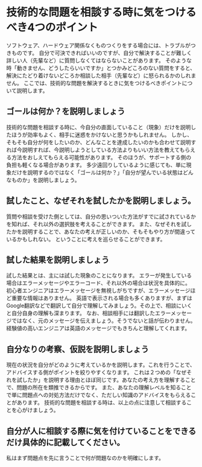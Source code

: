 # 技術的な問題を相談する時に気をつけるべき4つのポイント
ソフトウェア、ハードウェア関係なくものつくりをする場合には、トラブルがつきものです。
自分で可決できればいいのですが、自分で解決することが難しく詳しい人（先輩など）に質問しなくてはならないことがあります。
そのような時「動きません、どうしたらいいですか」とつかみどころのない質問をすると、解決にたどり着けないどころか相談した相手（先輩など）に怒られるかのしれません。
ここでは、技術的な問題を解決するときに気をつけるべきポイントについて説明します。

## ゴールは何か？を説明しましょう
技術的な問題を相談する時に、今自分の直面していること（現象）だけを説明したほうが効率もよく、相手に迷惑をかけないと思うかもしれません。
しかし、そもそも自分が何をしたいのか、どんなことを達成したいのかも合わせて説明すれば今説明すれば、今説明しようとしている方法よりもいい方法を教えてもらえる方法をおしえてもらえる可能性があります。
そのほうが、サポートする側の負担も軽くなる場合があります。
多少遠回りしているように感じても、単に現象だけを説明するのではなく「ゴールは何か？」「自分が望んでいる状態はどんなものか」を説明しましょう。
## 試したこと、なぜそれを試したかを説明しましょう。
質問や相談を受けた側としては、自分の思いついた方法がすでに試されているかを知れば、それ以外の選択肢を考えることができます。
また、なぜそれを試したかを説明することで、あなたの考えが正しいのか、そもそもやり方が間違っているかもしれない。
ということに考えを巡らせることができます。

## 試した結果を説明しましょう
試した結果とは、主には試した現象のことになります。
エラーが発生している場合はエラーメッセージやエラーコード、それ以外の場合は状況を具体的に。
初心者エンジニアはエラーメッセージを無視しがちですが、エラーメッセージほど重要な情報はありません。
英語で表示される場合も多くありますが、まずはGoogle翻訳などで翻訳して自分で理解してみましょう。その上で、相談にいくと自分自身の理解も深まります。
なお、相談相手には翻訳したエラーメッセージではなく、元のメッセージを伝えましょう。そうでないと話が伝わりません。経験値の高いエンジニアは英語のメッセージでもきちんと理解してくれます。

## 自分なりの考察、仮説を説明しましょう
現在の状況を自分がどのように考えているかを説明します。これを行うことで、アドバイスする側がポイントを絞りやすくなります。
これは２つめの「なぜそれを試したか」を説明する理由とほぼ同じです。あなたの考え方を理解することで、問題の所在を類推できるからです。
また、あなたの理解レベルを知ることで単に問題点への対処方法だけでなく、ただしい知識のアドバイスをもらえることがあります。
技術的な問題を相談する時は、以上の点に注意して相談することを心がけましょう。　

## 自分が人に相談する際に気を付けていることをできるだけ具体的に記載してください。
私はまず問題点を先に言うことで何が問題なのかを明確にします。
